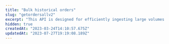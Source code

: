```yaml
---
title: "Bulk historical orders"
slug: "getordersallv2"
excerpt: "This API is designed for efficiently ingesting large volumes of orders, for external processing"
hidden: true
createdAt: "2023-03-24T14:10:57.675Z"
updatedAt: "2023-07-27T19:19:08.189Z"
---
```

